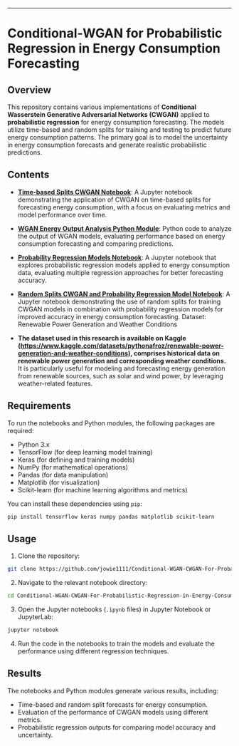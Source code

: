 ---
# Conditional-WGAN for Probabilistic Regression in Energy Consumption Forecasting

## Overview

This repository contains various implementations of **Conditional Wasserstein Generative Adversarial Networks (CWGAN)** applied to **probabilistic regression** for energy consumption forecasting. The models utilize time-based and random splits for training and testing to predict future energy consumption patterns. The primary goal is to model the uncertainty in energy consumption forecasts and generate realistic probabilistic predictions.

## Contents

* **[Time-based Splits CWGAN Notebook](https://github.com/jowie1111/Conditional-WGAN-CWGAN-For-Probabilistic-Regression-in-Energy-Consumption-Forecasting/blob/main/Time%20based%20spilts%20CWGAN.ipynb)**: A Jupyter notebook demonstrating the application of CWGAN on time-based splits for forecasting energy consumption, with a focus on evaluating metrics and model performance over time.

* **[WGAN Energy Output Analysis Python Module](https://github.com/jowie1111/Conditional-WGAN-CWGAN-For-Probabilistic-Regression-in-Energy-Consumption-Forecasting/blob/main/wgan_energy_output_analysis.py)**: Python code to analyze the output of WGAN models, evaluating performance based on energy consumption forecasting and comparing predictions.

* **[Probability Regression Models Notebook](https://github.com/jowie1111/Conditional-WGAN-CWGAN-For-Probabilistic-Regression-in-Energy-Consumption-Forecasting/blob/main/Pobability%20Regression%20Models.ipynb)**: A Jupyter notebook that explores probabilistic regression models applied to energy consumption data, evaluating multiple regression approaches for better forecasting accuracy.

* **[Random Splits CWGAN and Probability Regression Model Notebook](https://github.com/jowie1111/Conditional-WGAN-CWGAN-For-Probabilistic-Regression-in-Energy-Consumption-Forecasting/blob/main/Random%20spilts%20CWGAN%20and%20%20Probability%20Regression%20Model.ipynb)**: A Jupyter notebook demonstrating the use of random splits for training CWGAN models in combination with probability regression models for improved accuracy in energy consumption forecasting.
Dataset: Renewable Power Generation and Weather Conditions

* **The dataset used in this research is available on Kaggle (https://www.kaggle.com/datasets/pythonafroz/renewable-power-generation-and-weather-conditions), comprises historical data on renewable power generation and corresponding weather conditions.** It is particularly useful for modeling and forecasting energy generation from renewable sources, such as solar and wind power, by leveraging weather-related features.
## Requirements

To run the notebooks and Python modules, the following packages are required:

* Python 3.x
* TensorFlow (for deep learning model training)
* Keras (for defining and training models)
* NumPy (for mathematical operations)
* Pandas (for data manipulation)
* Matplotlib (for visualization)
* Scikit-learn (for machine learning algorithms and metrics)

You can install these dependencies using `pip`:

```bash
pip install tensorflow keras numpy pandas matplotlib scikit-learn
```

## Usage

1. Clone the repository:

```bash
git clone https://github.com/jowie1111/Conditional-WGAN-CWGAN-For-Probabilistic-Regression-in-Energy-Consumption-Forecasting.git
```

2. Navigate to the relevant notebook directory:

```bash
cd Conditional-WGAN-CWGAN-For-Probabilistic-Regression-in-Energy-Consumption-Forecasting
```

3. Open the Jupyter notebooks (`.ipynb` files) in Jupyter Notebook or JupyterLab:

```bash
jupyter notebook
```

4. Run the code in the notebooks to train the models and evaluate the performance using different regression techniques.

## Results

The notebooks and Python modules generate various results, including:

* Time-based and random split forecasts for energy consumption.
* Evaluation of the performance of CWGAN models using different metrics.
* Probabilistic regression outputs for comparing model accuracy and uncertainty.

